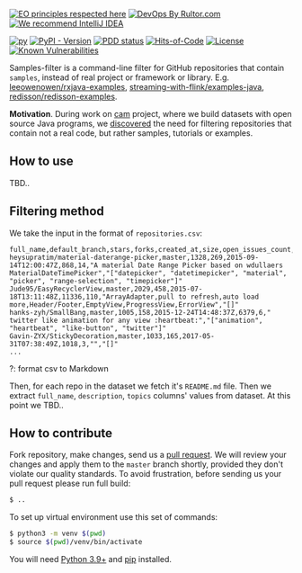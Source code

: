 [![EO principles respected here](https://www.elegantobjects.org/badge.svg)](https://www.elegantobjects.org)
[![DevOps By Rultor.com](http://www.rultor.com/b/h1alexbel/samples-filter)](http://www.rultor.com/p/h1alexbel/samples-filter)
[![We recommend IntelliJ IDEA](https://www.elegantobjects.org/intellij-idea.svg)](https://www.jetbrains.com/idea/)

[![py](https://github.com/h1alexbel/samples-filter/actions/workflows/py.yml/badge.svg)](https://github.com/h1alexbel/samples-filter/actions/workflows/py.yml)
[![PyPI - Version](https://img.shields.io/pypi/v/samples-filter)]()
[![PDD status](http://www.0pdd.com/svg?name=h1alexbel/samples-filter)](http://www.0pdd.com/p?name=h1alexbel/samples-filter)
[![Hits-of-Code](https://hitsofcode.com/github/h1alexbel/samples-filter)](https://hitsofcode.com/view/github/h1alexbel/samples-filter)
[![License](https://img.shields.io/badge/license-MIT-green.svg)](https://github.com/h1alexbel/samples-filter/blob/master/LICENSE.txt)
[![Known Vulnerabilities](https://snyk.io/test/github/h1alexbel/samples-filter/badge.svg)](https://snyk.io/test/github/h1alexbel/samples-filter)

Samples-filter is a command-line filter
for GitHub repositories that contain `samples`,
instead of real project or framework or library.
E.g. [leeowenowen/rxjava-examples](https://github.com/leeowenowen/rxjava-examples),
[streaming-with-flink/examples-java](https://github.com/streaming-with-flink/examples-java), 
[redisson/redisson-examples](https://github.com/redisson/redisson-examples).

**Motivation**. During work on [cam](https://github.com/yegor256/cam) project,
where we build datasets with open source Java programs, 
we [discovered](https://github.com/yegor256/cam/issues/227)
the need for filtering repositories that contain
not a real code, but rather samples, tutorials or examples. 

## How to use

TBD..

## Filtering method

We take the input in the format of `repositories.csv`:

```csv
full_name,default_branch,stars,forks,created_at,size,open_issues_count,description,topics
heysupratim/material-daterange-picker,master,1328,269,2015-09-14T12:00:47Z,868,14,"A material Date Range Picker based on wdullaers MaterialDateTimePicker","["datepicker", "datetimepicker", "material", "picker", "range-selection", "timepicker"]"
Jude95/EasyRecyclerView,master,2029,458,2015-07-18T13:11:48Z,11336,110,"ArrayAdapter,pull to refresh,auto load more,Header/Footer,EmptyView,ProgressView,ErrorView","[]"
hanks-zyh/SmallBang,master,1005,158,2015-12-24T14:48:37Z,6379,6,"  twitter like animation for any view :heartbeat:","["animation", "heartbeat", "like-button", "twitter"]"
Gavin-ZYX/StickyDecoration,master,1033,165,2017-05-31T07:38:49Z,1018,3,"","[]"
...
```
?: format csv to Markdown

Then, for each repo in the dataset we fetch it's `README.md` file.
Then we extract `full_name`, `description`, `topics` columns' values from
dataset. At this point we TBD..

## How to contribute

Fork repository, make changes, send us a [pull request](https://www.yegor256.com/2014/04/15/github-guidelines.html).
We will review your changes and apply them to the `master` branch shortly,
provided they don't violate our quality standards. To avoid frustration,
before sending us your pull request please run full build:

```bash
$ ..
```

To set up virtual environment use this set of commands:

```bash
$ python3 -m venv $(pwd)
$ source $(pwd)/venv/bin/activate
```

You will need [Python 3.9+](https://www.python.org/downloads/release/python-390)
and [pip](https://pypi.org/project/pip) installed.
